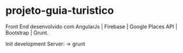 # projeto-guia-turistico

Front End desenvolvido com AngularJs | Firebase | Google Places API | Bootstrap | Grunt.

Init development Server:
-> grunt
